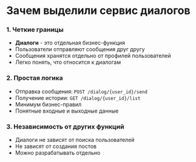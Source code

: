 # Зачем выделили сервис диалогов

### 1. Четкие границы
- **Диалоги** - это отдельная бизнес-функция
- Пользователи отправляют сообщения друг другу
- Сообщения хранятся отдельно от профилей пользователей
- Легко понять, что относится к диалогам

### 2. Простая логика
- Отправка сообщения: `POST /dialog/{user_id}/send`
- Получение истории: `GET /dialog/{user_id}/list`
- Минимум бизнес-правил
- Понятные входные и выходные данные

### 3. Независимость от других функций
- Диалоги не зависят от поиска пользователей
- Не зависят от создания постов
- Можно разрабатывать отдельно
